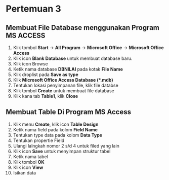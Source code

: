 # Pertemuan 3 

## Membuat File Database menggunakan Program MS ACCESS

1. Klik tombol **Start** -> **All Program** -> **Microsoft Office** -> **Microsoft Office Access** 
2. Klik icon **Blank Database** untuk membuat database baru.
3. Klik icon Browse
4. Ketik nama database **DBNILAI** pada kotak **File Name** 
5. Klik droplist pada **Save as type** 
6. Klik **Microsoft Office Access Database (\*.mdb)**
7. Tentukan lokasi penyimpanan file, klik file databse
8. Klik tombol **Create** untuk membuat file database
9. Klik kana tab **Table1**, klik **Close**

## Membuat Table Di Program MS Access

1. Klik menu **Create**, klik icon **Table Design** 
2. Ketik nama field pada kolom **Field Name** 
3. Tentukan type data pada kolom **Data Type** 
4. Tentukan propertie Field
5. Ulangi lalngkah nomor 2 s/d 4 untuk filed yang lain
6. Klik icon **Save** untuk menyimpan struktur tabel
7. Ketik nama tabel
8. Klik tombol **OK** 
9. Klik icon **View** 
10. Isikan data

